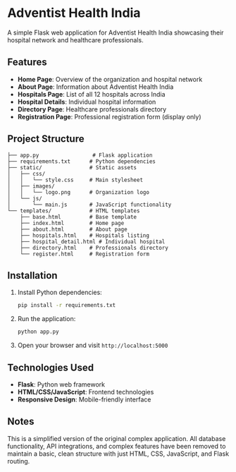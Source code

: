 # Adventist Health India

A simple Flask web application for Adventist Health India showcasing their hospital network and healthcare professionals.

## Features

- **Home Page**: Overview of the organization and hospital network
- **About Page**: Information about Adventist Health India
- **Hospitals Page**: List of all 12 hospitals across India
- **Hospital Details**: Individual hospital information
- **Directory Page**: Healthcare professionals directory
- **Registration Page**: Professional registration form (display only)

## Project Structure

```
├── app.py                 # Flask application
├── requirements.txt      # Python dependencies
├── static/               # Static assets
│   ├── css/
│   │   └── style.css     # Main stylesheet
│   ├── images/
│   │   └── logo.png      # Organization logo
│   └── js/
│       └── main.js       # JavaScript functionality
└── templates/            # HTML templates
    ├── base.html         # Base template
    ├── index.html        # Home page
    ├── about.html        # About page
    ├── hospitals.html    # Hospitals listing
    ├── hospital_detail.html # Individual hospital
    ├── directory.html    # Professionals directory
    └── register.html     # Registration form
```

## Installation

1. Install Python dependencies:
   ```bash
   pip install -r requirements.txt
   ```

2. Run the application:
   ```bash
   python app.py
   ```

3. Open your browser and visit `http://localhost:5000`

## Technologies Used

- **Flask**: Python web framework
- **HTML/CSS/JavaScript**: Frontend technologies
- **Responsive Design**: Mobile-friendly interface

## Notes

This is a simplified version of the original complex application. All database functionality, API integrations, and complex features have been removed to maintain a basic, clean structure with just HTML, CSS, JavaScript, and Flask routing.


